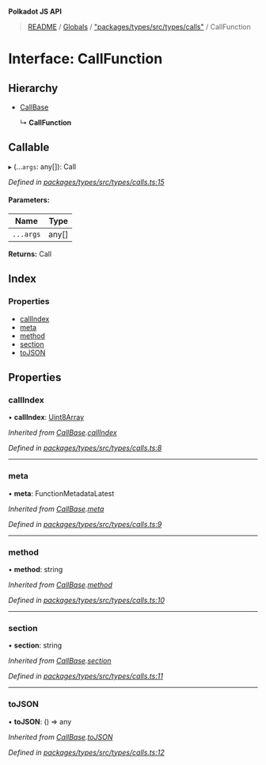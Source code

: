 **Polkadot JS API**

> [README](../README.md) / [Globals](../globals.md) / ["packages/types/src/types/calls"](../modules/_packages_types_src_types_calls_.md) / CallFunction

# Interface: CallFunction

## Hierarchy

* [CallBase](_packages_types_src_types_calls_.callbase.md)

  ↳ **CallFunction**

## Callable

▸ (...`args`: any[]): Call

*Defined in [packages/types/src/types/calls.ts:15](https://github.com/polkadot-js/api/blob/ee6b6da02/packages/types/src/types/calls.ts#L15)*

#### Parameters:

Name | Type |
------ | ------ |
`...args` | any[] |

**Returns:** Call

## Index

### Properties

* [callIndex](_packages_types_src_types_calls_.callfunction.md#callindex)
* [meta](_packages_types_src_types_calls_.callfunction.md#meta)
* [method](_packages_types_src_types_calls_.callfunction.md#method)
* [section](_packages_types_src_types_calls_.callfunction.md#section)
* [toJSON](_packages_types_src_types_calls_.callfunction.md#tojson)

## Properties

### callIndex

•  **callIndex**: [Uint8Array](../classes/_packages_types_src_codec_raw_.raw.md#uint8array)

*Inherited from [CallBase](_packages_types_src_types_calls_.callbase.md).[callIndex](_packages_types_src_types_calls_.callbase.md#callindex)*

*Defined in [packages/types/src/types/calls.ts:8](https://github.com/polkadot-js/api/blob/ee6b6da02/packages/types/src/types/calls.ts#L8)*

___

### meta

•  **meta**: FunctionMetadataLatest

*Inherited from [CallBase](_packages_types_src_types_calls_.callbase.md).[meta](_packages_types_src_types_calls_.callbase.md#meta)*

*Defined in [packages/types/src/types/calls.ts:9](https://github.com/polkadot-js/api/blob/ee6b6da02/packages/types/src/types/calls.ts#L9)*

___

### method

•  **method**: string

*Inherited from [CallBase](_packages_types_src_types_calls_.callbase.md).[method](_packages_types_src_types_calls_.callbase.md#method)*

*Defined in [packages/types/src/types/calls.ts:10](https://github.com/polkadot-js/api/blob/ee6b6da02/packages/types/src/types/calls.ts#L10)*

___

### section

•  **section**: string

*Inherited from [CallBase](_packages_types_src_types_calls_.callbase.md).[section](_packages_types_src_types_calls_.callbase.md#section)*

*Defined in [packages/types/src/types/calls.ts:11](https://github.com/polkadot-js/api/blob/ee6b6da02/packages/types/src/types/calls.ts#L11)*

___

### toJSON

•  **toJSON**: () => any

*Inherited from [CallBase](_packages_types_src_types_calls_.callbase.md).[toJSON](_packages_types_src_types_calls_.callbase.md#tojson)*

*Defined in [packages/types/src/types/calls.ts:12](https://github.com/polkadot-js/api/blob/ee6b6da02/packages/types/src/types/calls.ts#L12)*
